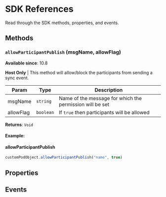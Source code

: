 # SDK References

Read through the SDK methods, properties, and events. 

## Methods

### `allowParticipantPublish` (msgName, allowFlag)
**Available since**: 10.8

**Host Only** | This method will allow/block the participants from sending a sync event. 


| Param  | Type                | Description  |
| ------ | ------------------- | ------------ |
| msgName  | `string` | Name of the message for which the permission will be set |
| allowFlag | `boolean` | If `true` then participants will be allowed     |

**Returns**: `Void`
#### Example:

<CodeBlock slots="heading, code" languages="JavaScript"/>

#### allowParticipantPublish

```javascript
customPodObject.allowParticipantPublish("name", true)
```

## Properties


## Events
